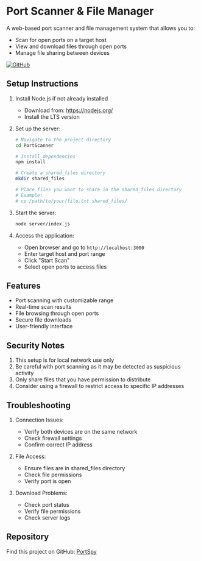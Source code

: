 # Port Scanner & File Manager

A web-based port scanner and file management system that allows you to:
- Scan for open ports on a target host
- View and download files through open ports
- Manage file sharing between devices

[![GitHub](https://img.shields.io/badge/GitHub-Repository-blue)](https://github.com/anushasconsole/PortSpy.git)

## Setup Instructions

1. Install Node.js if not already installed
   - Download from: https://nodejs.org/
   - Install the LTS version

2. Set up the server:
   ```bash
   # Navigate to the project directory
   cd PortScanner

   # Install dependencies
   npm install

   # Create a shared_files directory
   mkdir shared_files

   # Place files you want to share in the shared_files directory
   # Example:
   # cp /path/to/your/file.txt shared_files/
   ```

3. Start the server:
   ```bash
   node server/index.js
   ```

4. Access the application:
   - Open browser and go to `http://localhost:3000`
   - Enter target host and port range
   - Click "Start Scan"
   - Select open ports to access files

## Features

- Port scanning with customizable range
- Real-time scan results
- File browsing through open ports
- Secure file downloads
- User-friendly interface

## Security Notes

1. This setup is for local network use only
2. Be careful with port scanning as it may be detected as suspicious activity
3. Only share files that you have permission to distribute
4. Consider using a firewall to restrict access to specific IP addresses

## Troubleshooting

1. Connection Issues:
   - Verify both devices are on the same network
   - Check firewall settings
   - Confirm correct IP address

2. File Access:
   - Ensure files are in shared_files directory
   - Check file permissions
   - Verify port is open

3. Download Problems:
   - Check port status
   - Verify file permissions
   - Check server logs

## Repository
Find this project on GitHub: [PortSpy](https://github.com/anushasconsole/PortSpy.git) 